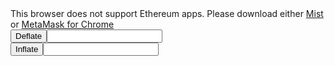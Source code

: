 <link rel='stylesheet' href='style.css' type='text/css'>
<div id="message">This browser does not support Ethereum apps. Please download either <a href="http://ethereum.org">Mist</a> or <a href="https://chrome.google.com/webstore/detail/metamask/nkbihfbeogaeaoehlefnkodbefgpgknn?hl=en">MetaMask for Chrome</a></div>

<div>
<span id="dEthDay"></span>
</div>

<div id='dEth_supply'>
<span type="number"></span>
</div>

<div>
<button id="deflate">Deflate</button><input type="number"></input>
</div>

<div>
<button id="inflate">Inflate</button><input type="number"></input>
</div>

<script src="scripts.js"></script>
